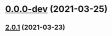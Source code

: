 # [0.0.0-dev](https://github.com/AlexRogalskiy/github-action-image-resizer/compare/v2.0.1...v0.0.0-dev) (2021-03-25)



## [2.0.1](https://github.com/AlexRogalskiy/github-action-image-resizer/compare/2.0.1...v2.0.1) (2021-03-23)



